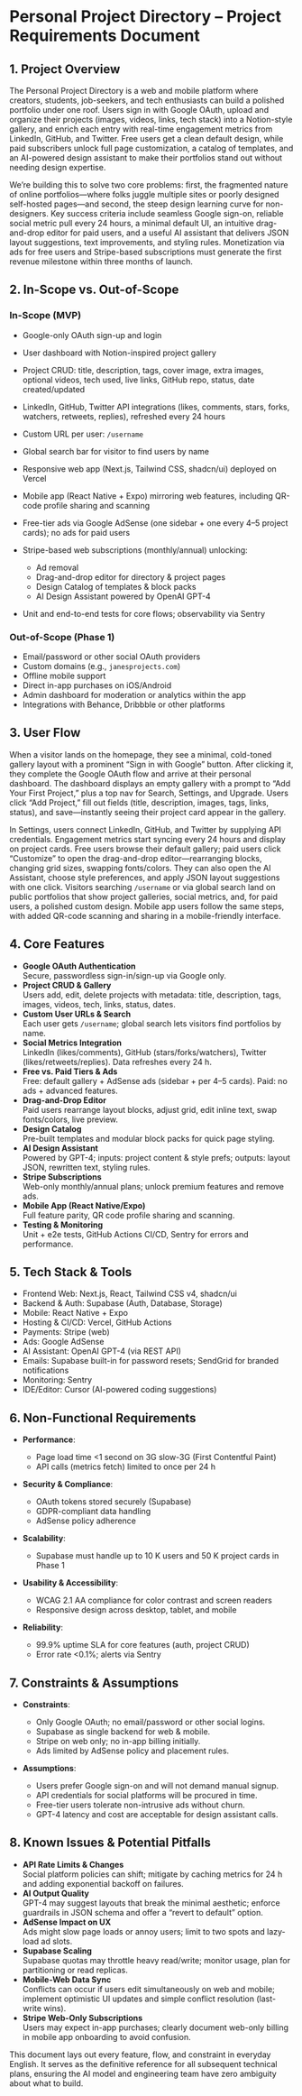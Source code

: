 # Personal Project Directory – Project Requirements Document

## 1. Project Overview

The Personal Project Directory is a web and mobile platform where creators, students, job-seekers, and tech enthusiasts can build a polished portfolio under one roof. Users sign in with Google OAuth, upload and organize their projects (images, videos, links, tech stack) into a Notion-style gallery, and enrich each entry with real-time engagement metrics from LinkedIn, GitHub, and Twitter. Free users get a clean default design, while paid subscribers unlock full page customization, a catalog of templates, and an AI-powered design assistant to make their portfolios stand out without needing design expertise.

We’re building this to solve two core problems: first, the fragmented nature of online portfolios—where folks juggle multiple sites or poorly designed self-hosted pages—and second, the steep design learning curve for non-designers. Key success criteria include seamless Google sign-on, reliable social metric pull every 24 hours, a minimal default UI, an intuitive drag-and-drop editor for paid users, and a useful AI assistant that delivers JSON layout suggestions, text improvements, and styling rules. Monetization via ads for free users and Stripe-based subscriptions must generate the first revenue milestone within three months of launch.

## 2. In-Scope vs. Out-of-Scope

### In-Scope (MVP)

*   Google-only OAuth sign-up and login

*   User dashboard with Notion-inspired project gallery

*   Project CRUD: title, description, tags, cover image, extra images, optional videos, tech used, live links, GitHub repo, status, date created/updated

*   LinkedIn, GitHub, Twitter API integrations (likes, comments, stars, forks, watchers, retweets, replies), refreshed every 24 hours

*   Custom URL per user: `/username`

*   Global search bar for visitor to find users by name

*   Responsive web app (Next.js, Tailwind CSS, shadcn/ui) deployed on Vercel

*   Mobile app (React Native + Expo) mirroring web features, including QR-code profile sharing and scanning

*   Free-tier ads via Google AdSense (one sidebar + one every 4–5 project cards); no ads for paid users

*   Stripe-based web subscriptions (monthly/annual) unlocking:

    *   Ad removal
    *   Drag-and-drop editor for directory & project pages
    *   Design Catalog of templates & block packs
    *   AI Design Assistant powered by OpenAI GPT-4

*   Unit and end-to-end tests for core flows; observability via Sentry

### Out-of-Scope (Phase 1)

*   Email/password or other social OAuth providers
*   Custom domains (e.g., `janesprojects.com`)
*   Offline mobile support
*   Direct in-app purchases on iOS/Android
*   Admin dashboard for moderation or analytics within the app
*   Integrations with Behance, Dribbble or other platforms

## 3. User Flow

When a visitor lands on the homepage, they see a minimal, cold-toned gallery layout with a prominent “Sign in with Google” button. After clicking it, they complete the Google OAuth flow and arrive at their personal dashboard. The dashboard displays an empty gallery with a prompt to “Add Your First Project,” plus a top nav for Search, Settings, and Upgrade. Users click “Add Project,” fill out fields (title, description, images, tags, links, status), and save—instantly seeing their project card appear in the gallery.

In Settings, users connect LinkedIn, GitHub, and Twitter by supplying API credentials. Engagement metrics start syncing every 24 hours and display on project cards. Free users browse their default gallery; paid users click “Customize” to open the drag-and-drop editor—rearranging blocks, changing grid sizes, swapping fonts/colors. They can also open the AI Assistant, choose style preferences, and apply JSON layout suggestions with one click. Visitors searching `/username` or via global search land on public portfolios that show project galleries, social metrics, and, for paid users, a polished custom design. Mobile app users follow the same steps, with added QR-code scanning and sharing in a mobile-friendly interface.

## 4. Core Features

*   **Google OAuth Authentication**\
    Secure, passwordless sign-in/sign-up via Google only.
*   **Project CRUD & Gallery**\
    Users add, edit, delete projects with metadata: title, description, tags, images, videos, tech, links, status, dates.
*   **Custom User URLs & Search**\
    Each user gets `/username`; global search lets visitors find portfolios by name.
*   **Social Metrics Integration**\
    LinkedIn (likes/comments), GitHub (stars/forks/watchers), Twitter (likes/retweets/replies). Data refreshes every 24 h.
*   **Free vs. Paid Tiers & Ads**\
    Free: default gallery + AdSense ads (sidebar + per 4–5 cards). Paid: no ads + advanced features.
*   **Drag-and-Drop Editor**\
    Paid users rearrange layout blocks, adjust grid, edit inline text, swap fonts/colors, live preview.
*   **Design Catalog**\
    Pre-built templates and modular block packs for quick page styling.
*   **AI Design Assistant**\
    Powered by GPT-4; inputs: project content & style prefs; outputs: layout JSON, rewritten text, styling rules.
*   **Stripe Subscriptions**\
    Web-only monthly/annual plans; unlock premium features and remove ads.
*   **Mobile App (React Native/Expo)**\
    Full feature parity, QR code profile sharing and scanning.
*   **Testing & Monitoring**\
    Unit + e2e tests, GitHub Actions CI/CD, Sentry for errors and performance.

## 5. Tech Stack & Tools

*   Frontend Web: Next.js, React, Tailwind CSS v4, shadcn/ui
*   Backend & Auth: Supabase (Auth, Database, Storage)
*   Mobile: React Native + Expo
*   Hosting & CI/CD: Vercel, GitHub Actions
*   Payments: Stripe (web)
*   Ads: Google AdSense
*   AI Assistant: OpenAI GPT-4 (via REST API)
*   Emails: Supabase built-in for password resets; SendGrid for branded notifications
*   Monitoring: Sentry
*   IDE/Editor: Cursor (AI-powered coding suggestions)

## 6. Non-Functional Requirements

*   **Performance**:

    *   Page load time <1 second on 3G slow-3G (First Contentful Paint)
    *   API calls (metrics fetch) limited to once per 24 h

*   **Security & Compliance**:

    *   OAuth tokens stored securely (Supabase)
    *   GDPR-compliant data handling
    *   AdSense policy adherence

*   **Scalability**:

    *   Supabase must handle up to 10 K users and 50 K project cards in Phase 1

*   **Usability & Accessibility**:

    *   WCAG 2.1 AA compliance for color contrast and screen readers
    *   Responsive design across desktop, tablet, and mobile

*   **Reliability**:

    *   99.9% uptime SLA for core features (auth, project CRUD)
    *   Error rate <0.1%; alerts via Sentry

## 7. Constraints & Assumptions

*   **Constraints**:

    *   Only Google OAuth; no email/password or other social logins.
    *   Supabase as single backend for web & mobile.
    *   Stripe on web only; no in-app billing initially.
    *   Ads limited by AdSense policy and placement rules.

*   **Assumptions**:

    *   Users prefer Google sign-on and will not demand manual signup.
    *   API credentials for social platforms will be procured in time.
    *   Free-tier users tolerate non-intrusive ads without churn.
    *   GPT-4 latency and cost are acceptable for design assistant calls.

## 8. Known Issues & Potential Pitfalls

*   **API Rate Limits & Changes**\
    Social platform policies can shift; mitigate by caching metrics for 24 h and adding exponential backoff on failures.
*   **AI Output Quality**\
    GPT-4 may suggest layouts that break the minimal aesthetic; enforce guardrails in JSON schema and offer a “revert to default” option.
*   **AdSense Impact on UX**\
    Ads might slow page loads or annoy users; limit to two spots and lazy-load ad slots.
*   **Supabase Scaling**\
    Supabase quotas may throttle heavy read/write; monitor usage, plan for partitioning or read replicas.
*   **Mobile-Web Data Sync**\
    Conflicts can occur if users edit simultaneously on web and mobile; implement optimistic UI updates and simple conflict resolution (last-write wins).
*   **Stripe Web-Only Subscriptions**\
    Users may expect in-app purchases; clearly document web-only billing in mobile app onboarding to avoid confusion.

This document lays out every feature, flow, and constraint in everyday English. It serves as the definitive reference for all subsequent technical plans, ensuring the AI model and engineering team have zero ambiguity about what to build.
